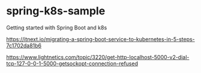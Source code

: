 # spring-k8s-sample
Getting started with Spring Boot and k8s

https://itnext.io/migrating-a-spring-boot-service-to-kubernetes-in-5-steps-7c1702da81b6

https://www.lightnetics.com/topic/3220/get-http-localhost-5000-v2-dial-tcp-127-0-0-1-5000-getsockopt-connection-refused
